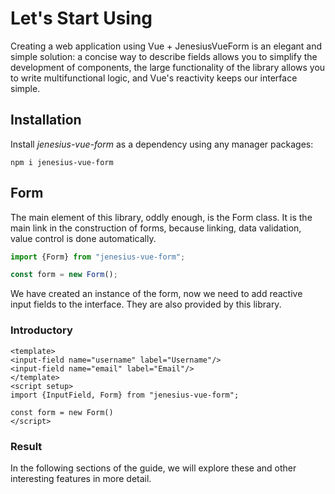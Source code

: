 <script setup>
import WidgetExampleValues from '../components/widget-example-values.vue'
</script>

# Let's Start Using

Creating a web application using Vue + JenesiusVueForm is an elegant and simple solution: a concise way to describe
fields allows you to simplify the development of components, the large functionality of the library allows you to write multifunctional logic,
and Vue's reactivity keeps our interface simple.

## Installation
Install *jenesius-vue-form* as a dependency using any manager
packages:
```shell
npm i jenesius-vue-form
```


## Form

The main element of this library, oddly enough, is the Form class. It is the main link in the construction of forms,
because linking, data validation, value control is done automatically.

```ts
import {Form} from "jenesius-vue-form";

const form = new Form();
```

We have created an instance of the form, now we need to add reactive input fields to the interface. They are also provided
by this library.

### Introductory

```vue{2,3}
<template>
<input-field name="username" label="Username"/>
<input-field name="email" label="Email"/>
</template>
<script setup>
import {InputField, Form} from "jenesius-vue-form";

const form = new Form()
</script>
```
### Result

<WidgetExampleValues/>

In the following sections of the guide, we will explore these and other interesting features in more detail.